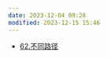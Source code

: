 ```yaml
---
date: 2023-12-04 09:28
modified: 2023-12-15 15:46
---
```

- [62.不同路径](https://leetcode.cn/problems/unique-paths/)
